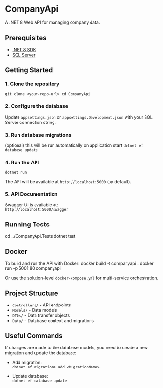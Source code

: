 # CompanyApi

A .NET 8 Web API for managing company data.

## Prerequisites

- [.NET 8 SDK](https://dotnet.microsoft.com/download)
- [SQL Server](https://www.microsoft.com/en-us/sql-server)

## Getting Started

### 1. Clone the repository
`git clone <your-repo-url> cd CompanyApi`

### 2. Configure the database
Update `appsettings.json` or `appsettings.Development.json` with your SQL Server connection string.

### 3. Run database migrations
(optional) this will be run automatically on application start
`dotnet ef database update`

### 4. Run the API
`dotnet run`

The API will be available at `http://localhost:5000` (by default).

### 5. API Documentation

Swagger UI is available at:  
`http://localhost:5000/swagger`

## Running Tests
cd ../CompanyApi.Tests dotnet test

## Docker
To build and run the API with Docker:
docker build -t companyapi . docker run -p 5001:80 companyapi

Or use the solution-level `docker-compose.yml` for multi-service orchestration.

## Project Structure

- `Controllers/` - API endpoints
- `Models/` - Data models
- `DTOs/` - Data transfer objects
- `Data/` - Database context and migrations

## Useful Commands
If changes are made to the database models, you need to create a new migration and update the database:
- Add migration:  
  `dotnet ef migrations add <MigrationName>`

- Update database:  
  `dotnet ef database update`